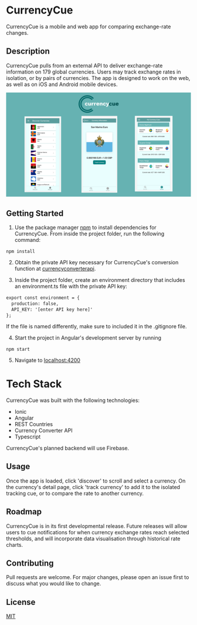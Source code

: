 # CurrencyCue

CurrencyCue is a mobile and web app for comparing exchange-rate changes.

## Description

CurrencyCue pulls from an external API to deliver exchange-rate information on 179 global currencies. Users may track exchange rates in isolation, or by pairs of currencies. The app is designed to work on the web, as well as on iOS and Android mobile devices.

![CurrencyCue User Flow](https://github.com/ABJolis/currency_cue/raw/master/src/assets/Untitled%20design%20(11).png)

## Getting Started
1. Use the package manager [npm](https://npmjs.com/) to install dependencies for CurrencyCue. From inside the project folder, run the following command:

```
npm install
```

2. Obtain the private API key necessary for CurrencyCue's conversion function at [currencyconverterapi](https://www.currencyconverterapi.com/).

3. Inside the project folder, create an environment directory that includes an environment.ts file with the private API key:
```
export const environment = {
  production: false,
  API_KEY: '[enter API key here]'
};
```

If the file is named differently, make sure to included it in the .gitignore file.

4. Start the project in Angular's development server by running
```
npm start
```

5. Navigate to [localhost:4200](http://localhost:4200/currencies/)

# Tech Stack

CurrencyCue was built with the following technologies:

* Ionic
* Angular
* REST Countries
* Currency Converter API
* Typescript

CurrencyCue's planned backend will use Firebase.

## Usage

Once the app is loaded, click 'discover' to scroll and select a currency. On the currency's detail page, click 'track currency' to add it to the isolated tracking cue, or to compare the rate to another currency.

## Roadmap

CurrencyCue is in its first developmental release. Future releases will allow users to cue notifications for when currency exchange rates reach selected thresholds, and will incorporate data visualisation through historical rate charts.

## Contributing
Pull requests are welcome. For major changes, please open an issue first to discuss what you would like to change.

## License
[MIT](https://choosealicense.com/licenses/mit/)
